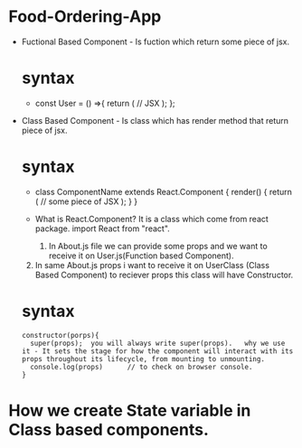 # Food-Ordering-App

- Fuctional Based Component - Is fuction which return some piece of jsx.
  # syntax 
   - const User = () =>{
    return (
        // JSX
    );
   };

- Class Based Component - Is class which has render method that return piece of jsx.
  # syntax 
   - class ComponentName extends React.Component {
    render() {
      return (
        // some piece of JSX 
      );
    }
   }
   - What is React.Component? It is a class which come from react package.
     import React from "react".

     1. In About.js file we can provide some props and we want to receive it on User.js(Function based Component). 
    
    2. In same About.js props i want to receive it on UserClass (Class Based Component) to reciever props this class will have Constructor.
    # syntax 
      constructor(porps){
        super(props);  you will always write super(props).   why we use it - It sets the stage for how the component will interact with its props throughout its lifecycle, from mounting to unmounting.       
        console.log(props)      // to check on browser console.
      }

# How we create State variable in Class based components.

  